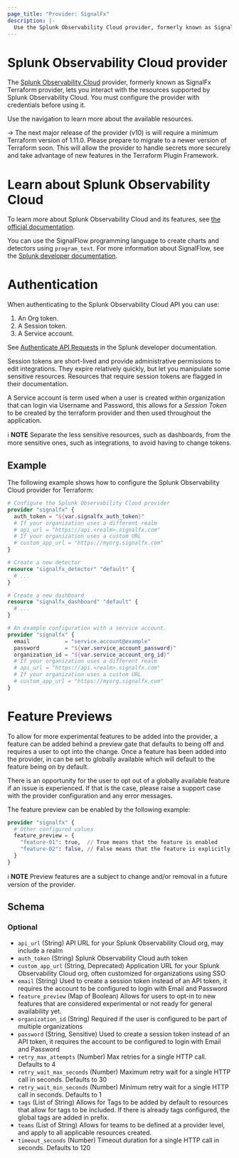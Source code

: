 ```yaml
---
page_title: "Provider: SignalFx"
description: |-
  Use the Splunk Observability Cloud provider, formerly known as SignalFx Terraform provider, to interact with the resources supported by Splunk Observability Cloud. Configure the provider with the proper credentials before using it.
---
```


# Splunk Observability Cloud provider

The [Splunk Observability Cloud](https://www.splunk.com/en_us/products/observability.html) provider, formerly known as SignalFx Terraform provider, lets you interact with the resources supported by Splunk Observability Cloud. You must configure the provider with credentials before using it.

Use the navigation to learn more about the available resources.

-> The next major release of the provider (v10) is will require a minimum Terraform version of 1.11.0. 
Please prepare to migrate to a newer version of Terraform soon.
This will allow the provider to handle secrets more securely and take advantage of new features in the Terraform Plugin Framework.


# Learn about Splunk Observability Cloud

To learn more about Splunk Observability Cloud and its features, see [the official documentation](https://docs.splunk.com/observability/en/).

You can use the SignalFlow programming language to create charts and detectors using `program_text`. For more information about SignalFlow, see the [Splunk developer documentation](https://dev.splunk.com/observability/docs/signalflow/).

# Authentication

When authenticating to the Splunk Observability Cloud API you can use:

1. An Org token.
2. A Session token.
3. A Service account.

See [Authenticate API Requests](https://dev.splunk.com/observability/docs/apibasics/authentication_basics/) in the Splunk developer documentation.

Session tokens are short-lived and provide administrative permissions to edit integrations. They expire relatively quickly, but let you manipulate some sensitive resources. Resources that require session tokens are flagged in their documentation.

A Service account is term used when a user is created within organization that can login via Username and Password, this allows for a *Session Token* to be created by the terraform provider and then used throughout the application.

ℹ️ **NOTE** Separate the less sensitive resources, such as dashboards, from the more sensitive ones, such as integrations, to avoid having to change tokens.

## Example

The following example shows how to configure the Splunk Observability Cloud provider for Terraform:

```terraform
# Configure the Splunk Observability Cloud provider
provider "signalfx" {
  auth_token = "${var.signalfx_auth_token}"
  # If your organization uses a different realm
  # api_url = "https://api.<realm>.signalfx.com"
  # If your organization uses a custom URL
  # custom_app_url = "https://myorg.signalfx.com"
}

# Create a new detector
resource "signalfx_detector" "default" {
  # ...
}

# Create a new dashboard
resource "signalfx_dashboard" "default" {
  # ...
}
```

```terraform
# An example configuration with a service account.
provider "signalfx" {
  email           = "service.account@example"
  password        = "${var.service_account_password}"
  organization_id = "${var.service_account_org_id}"
  # If your organization uses a different realm
  # api_url = "https://api.<realm>.signalfx.com"
  # If your organization uses a custom URL
  # custom_app_url = "https://myorg.signalfx.com"
}
```

# Feature Previews

To allow for more experimental features to be added into the provider, a feature can be added behind a preview gate that defaults to being off and requires a user to opt into the change. Once a feature has been added into the provider, in can be set to globally available which will default to the feature being on by default.

There is an opportunity for the user to opt out of a globally available feature if an issue is experienced. If that is the case, please raise a support case with the provider configuration and any error messages.

The feature preview can be enabled by the following example:

```terraform
provider "signalfx" {
  # Other configured values
  feature_preview = {
    "feature-01": true,  // True means that the feature is enabled
    "feature-02": false, // False means that the feature is explicitly disabled
  }
}
```

ℹ️ **NOTE** Preview features are a subject to change and/or removal in a future version of the provider.

<!-- schema generated by tfplugindocs -->
## Schema

### Optional

- `api_url` (String) API URL for your Splunk Observability Cloud org, may include a realm
- `auth_token` (String) Splunk Observability Cloud auth token
- `custom_app_url` (String, Deprecated) Application URL for your Splunk Observability Cloud org, often customized for organizations using SSO
- `email` (String) Used to create a session token instead of an API token, it requires the account to be configured to login with Email and Password
- `feature_preview` (Map of Boolean) Allows for users to opt-in to new features that are considered experimental or not ready for general availability yet.
- `organization_id` (String) Required if the user is configured to be part of multiple organizations
- `password` (String, Sensitive) Used to create a session token instead of an API token, it requires the account to be configured to login with Email and Password
- `retry_max_attempts` (Number) Max retries for a single HTTP call. Defaults to 4
- `retry_wait_max_seconds` (Number) Maximum retry wait for a single HTTP call in seconds. Defaults to 30
- `retry_wait_min_seconds` (Number) Minimum retry wait for a single HTTP call in seconds. Defaults to 1
- `tags` (List of String) Allows for Tags to be added by default to resources that allow for tags to be included. If there is already tags configured, the global tags are added in prefix.
- `teams` (List of String) Allows for teams to be defined at a provider level, and apply to all applicable resources created.
- `timeout_seconds` (Number) Timeout duration for a single HTTP call in seconds. Defaults to 120
